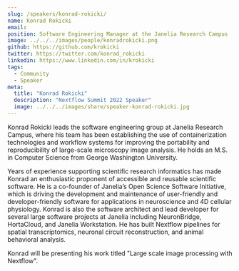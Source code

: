 ```yaml
---
slug: /speakers/konrad-rokicki/
name: Konrad Rokicki
email:
position: Software Engineering Manager at the Janelia Research Campus
image: ../../../images/people/konradrokicki.png
github: https://github.com/krokicki
twitter: https://twitter.com/konrad_rokicki
linkedin: https://www.linkedin.com/in/krokicki
tags:
  - Community
  - Speaker
meta:
  title: "Konrad Rokicki"
  description: "Nextflow Summit 2022 Speaker"
  image: ../../../images/share/speaker-konrad-rokicki.jpg
---
```

Konrad Rokicki leads the software engineering group at Janelia Research Campus, where his team has been establishing the use of containerization technologies and workflow systems for improving the portability and reproducibility of large-scale microscopy image analysis. He holds an M.S. in Computer Science from George Washington University.

Years of experience supporting scientific research informatics has made Konrad an enthusiastic proponent of accessible and reusable scientific software. He is a co-founder of Janelia’s Open Science Software Initiative, which is driving the development and maintenance of user-friendly and developer-friendly software for applications in neuroscience and 4D cellular physiology. Konrad is also the software architect and lead developer for several large software projects at Janelia including NeuronBridge, HortaCloud, and Janelia Workstation. He has built Nextflow pipelines for spatial transcriptomics, neuronal circuit reconstruction, and animal behavioral analysis.

Konrad will be presenting his work titled "Large scale image processing with Nextflow".
